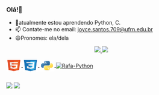 ### Olá!👋


- 🌱atualmente estou aprendendo Python, C.
- 📫 Contate-me no email: joyce.santos.709@ufrn.edu.br
- 😄Pronomes: ela/dela



<div align="center">
  <a href="https://github.com/Joyce8900">
  <img height="150em" src="https://github-readme-stats.vercel.app/api?username=Joyce8900&show_icons=true&theme=dracula&include_all_commits=true&count_private=true"/>
  <img height="150em" src="https://github-readme-stats.vercel.app/api/top-langs/?username=Joyce8900&layout=compact&langs_count=7&theme=dracula"/>
</div>
<div style="display: inline_block"><br>
  
  <img align="center" alt="Rafa-HTML" height="30" width="40" src="https://raw.githubusercontent.com/devicons/devicon/master/icons/html5/html5-original.svg">
  <img align="center" alt="Rafa-CSS" height="30" width="40" src="https://raw.githubusercontent.com/devicons/devicon/master/icons/css3/css3-original.svg">
  <img align="center" alt="Rafa-Python" height="30" width="40" src="https://raw.githubusercontent.com/devicons/devicon/master/icons/python/python-original.svg">
  <img align="center" alt="Rafa-Python" height="30" width="40" src="https://img.shields.io/badge/C-00599C?style=for-the-badge&logo=c&logoColor=white">
</div>

##

<div> 
<a href="https://instagram.com/joyce.santos89" target="_blank"><img src="https://img.shields.io/badge/-Instagram-%23E4405F?style=for-the-badge&logo=instagram&logoColor=white" target="_blank"></a>
  <a href = "joyce.santos.709@ufrn.edu.br"><img src="https://img.shields.io/badge/-Gmail-%23333?style=for-the-badge&logo=gmail&logoColor=white" target="_blank"></a>
  
  
  <div>
